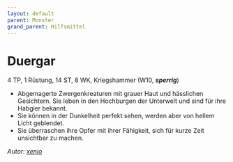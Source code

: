 ```yaml
---
layout: default
parent: Monster
grand_parent: Hilfsmittel
---
```


# Duergar
4 TP, 1 Rüstung, 14 ST, 8 WK, Kriegshammer (W10, ***sperrig***)
- Abgemagerte Zwergenkreaturen mit grauer Haut und hässlichen Gesichtern. Sie leben in den Hochburgen der Unterwelt und sind für ihre Habgier bekannt.
- Sie können in der Dunkelheit perfekt sehen, werden aber von hellem Licht geblendet.
- Sie überraschen ihre Opfer mit ihrer Fähigkeit, sich für kurze Zeit unsichtbar zu machen.

*Autor: [xenio](https://xenioinabottle.blogspot.com)*

